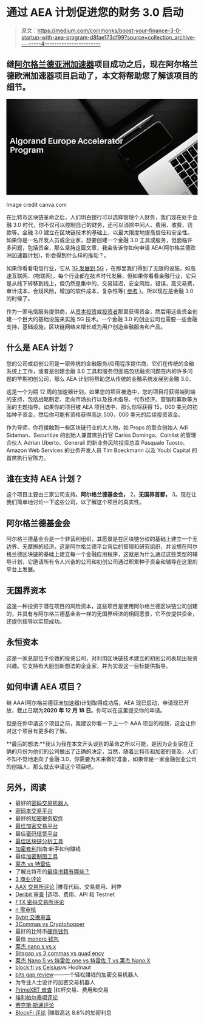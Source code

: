 # 通过 AEA 计划促进您的财务 3.0 启动

> 原文：<https://medium.com/coinmonks/boost-your-finance-3-0-startup-with-aea-program-d8fae173df99?source=collection_archive---------4----------------------->

## 继[阿尔格兰德亚洲加速器](/coinmonks/boost-your-finance-3-0-startup-by-aaa-program-a3f667517972)项目成功之后，现在阿尔格兰德欧洲加速器项目启动了，本文将帮助您了解该项目的细节。

![](img/741a0fd3ba630df3f289d850a8f0a7c1.png)

Image credit canva.com

在比特币区块链革命之后，人们明白银行可以选择管理个人财务，我们现在处于金融 3.0 时代，你不仅可以控制自己的财务，还可以消除中间人、费用、收费、罚款等。金融 3.0 建立在区块链技术的基础上，以最大限度地提高信任和安全性。如果你是一名开发人员或企业家，想要创建一个金融 3.0 工具或服务，但面临许多问题，包括资金，那么坚持这篇文章，我会告诉你如何申请 AEA(阿尔格兰德欧洲加速器计划)，你会得到什么样的推动？。

如果你看看电信行业，它从 [1G 发展到 5G](https://www.researchgate.net/publication/263657708_Digital_Society_from_1G_to_5G_A_Comparative_Study) ，在那里我们得到了无限的设施，如高速互联网、(物联网)，每个行业都在技术时代发展，但如果你看看金融行业，它只是从线下转移到线上，但仍然是集中的，交易延迟，安全风险，错误，高交易费，审计成本，合规风险，增加的软件成本，复杂性等{ [参考](https://www.sageintacct.com/blog/traditional-financial-management-systems-long-winding-road-nowhere) }。所以现在是金融 3.0 的时候了。

作为一家电信服务提供商，从[资本投资](https://www.investopedia.com/terms/v/venturecapital.asp)或[投资者](https://www.investopedia.com/terms/i/investor.asp)那里获得资金，然后用这些资金创建一个巨大的基础设施来实施 5G 技术。一个金融 3.0 的创业公司也需要一些金融支持，基础设施，区块链网络来增长或为用户创造金融服务和产品。

## **什么是 AEA 计划？**

您的公司或初创公司是一家传统的金融服务/应用程序提供商，它们在传统的金融系统上工作，或者是创建金融 3.0 工具和服务但面临包括融资问题在内的许多问题的早期初创公司，那么 AEA 计划将帮助您从传统的金融系统发展到金融 3.0。

这是一个为期 12 周的加速器计划，如果您的项目被选中，您的项目将获得端到端的支持，包括战略制定、走向市场执行以及技术指导、代币经济、营销和筹款等方面的主题指导。如果你的项目被 AEA 项目选中，那么你将获得 15，000 美元的初始种子资金，然后你可能有资格获得高达 500，000 美元的后续投资资金。

作为导师，你将接触到一些区块链行业的大人物，如 Props 的联合创始人 Adi Sideman、Securitize 的创始人兼首席执行官 Carlos Domingo、Coinlist 的管理合伙人 Adrian Uberto、Generali 的新业务风险投资总监 Pasquale Tuosto、Amazon Web Services 的业务开发人员 Tim Boeckmann 以及 Youbi Capital 的首席执行官陈力。

## 谁在支持 AEA 计划？

这个项目主要由三家公司支持。**阿尔格兰德基金会，** 2。**无国界首都，** 3。现在让我们简单地讨论一下这些公司，以了解这个项目的真实性。

## **阿尔格兰德基金会**

阿尔格兰德基金会是一个非营利组织，其愿景是在区块链分权的基础上建立一个无边界、无摩擦的经济。这是阿尔格兰德平台背后的管理和研究组织，并设想在阿尔格兰德区块链的基础上建立每一个金融应用程序，这就是为什么通过这些类型的辅导计划，它邀请所有令人兴奋的公司和初创公司通过积累种子资金和辅导在这里的平台上发展。

## **无国界资本**

这是一种投资于潜在项目的风险资本，这些项目是使用阿尔格兰德区块链公司创建的，并具有与阿尔格兰德基金会一样的无国界经济的相同愿景，它不仅提供资金，还提供指导以实现成功。

## **永恒资本**

这是一家总部位于伦敦的投资公司，对利用区块链技术建立的初创公司表现出投资兴趣。它支持有大胆创新想法的企业家，并为实现这一目标提供指导。

## **如何申请 AEA 项目？**

继 AAA(阿尔格兰德亚洲加速器)计划取得成功后，AEA 现已启动，申请现已开放，截止日期为**2020 年 12 月 18 日**。你可以在这里提交你的申请。

但是在你申请这个项目之前，我建议你看一下上一个 AAA 项目的视频，这会让你对这个项目有更多的了解。

**最后的想法:**我认为我在本文开头谈到的革命之所以可能，是因为企业家在正确的月份为他们的公司做出了正确的决定，当然，随着比特币和加密的普及，人们不知不觉地走向了金融 3.0，你需要为未来做好准备，如果你是一家金融创业公司的创始人，那么就去申请这个项目吧。

## 另外，阅读

*   最好的[密码交易机器人](/coinmonks/crypto-trading-bot-c2ffce8acb2a)
*   [密码本交易平台](/coinmonks/top-10-crypto-copy-trading-platforms-for-beginners-d0c37c7d698c)
*   最好的[加密税务软件](/coinmonks/best-crypto-tax-tool-for-my-money-72d4b430816b)
*   [最佳加密交易平台](/coinmonks/the-best-crypto-trading-platforms-in-2020-the-definitive-guide-updated-c72f8b874555)
*   最佳[密码借贷平台](/coinmonks/top-5-crypto-lending-platforms-in-2020-that-you-need-to-know-a1b675cec3fa)
*   [最佳区块链分析工具](https://bitquery.io/blog/best-blockchain-analysis-tools-and-software)
*   [加密套利](/coinmonks/crypto-arbitrage-guide-how-to-make-money-as-a-beginner-62bfe5c868f6)指南:新手如何赚钱
*   最佳[加密制图工具](/coinmonks/what-are-the-best-charting-platforms-for-cryptocurrency-trading-85aade584d80)
*   [莱杰 vs 特雷佐](/coinmonks/ledger-vs-trezor-best-hardware-wallet-to-secure-cryptocurrency-22c7a3fd391e)
*   了解比特币的[最佳书籍有哪些？](/coinmonks/what-are-the-best-books-to-learn-bitcoin-409aeb9aff4b)
*   [3 商业评论](/coinmonks/3commas-review-an-excellent-crypto-trading-bot-2020-1313a58bec92)
*   [AAX 交易所评论](/coinmonks/aax-exchange-review-2021-67c5ea09330c) |推荐代码、交易费用、利弊
*   [Deribit 审查](/coinmonks/deribit-review-options-fees-apis-and-testnet-2ca16c4bbdb2) |选项、费用、API 和 Testnet
*   [FTX 密码交易所评论](/coinmonks/ftx-crypto-exchange-review-53664ac1198f)
*   [n 零审核](/coinmonks/ngrave-zero-review-c465cf8307fc)
*   [Bybit 交换审查](/coinmonks/bybit-exchange-review-dbd570019b71)
*   [3Commas vs Cryptohopper](/coinmonks/cryptohopper-vs-3commas-vs-shrimpy-a2c16095b8fe)
*   最好的比特币[硬件钱包](/coinmonks/the-best-cryptocurrency-hardware-wallets-of-2020-e28b1c124069?source=friends_link&sk=324dd9ff8556ab578d71e7ad7658ad7c)
*   最佳 [monero 钱包](https://blog.coincodecap.com/best-monero-wallets)
*   [莱杰 nano s vs x](https://blog.coincodecap.com/ledger-nano-s-vs-x)
*   [Bitsgap vs 3 commas vs quad ency](https://blog.coincodecap.com/bitsgap-3commas-quadency)
*   [莱杰 Nano S vs 特雷佐 one vs 特雷佐 T vs 莱杰 Nano X](https://blog.coincodecap.com/ledger-nano-s-vs-trezor-one-ledger-nano-x-trezor-t)
*   [block fi vs Celsius](/coinmonks/blockfi-vs-celsius-vs-hodlnaut-8a1cc8c26630)vs Hodlnaut
*   [bits gap review](/coinmonks/bitsgap-review-a-crypto-trading-bot-that-makes-easy-money-a5d88a336df2)——一个轻松赚钱的加密交易机器人
*   为专业人士设计的加密交易机器人
*   [PrimeXBT 审查](/coinmonks/primexbt-review-88e0815be858) |杠杆交易、费用和交易
*   [埃利帕尔泰坦评论](/coinmonks/ellipal-titan-review-85e9071dd029)
*   [赛克斯·斯通评论](https://blog.coincodecap.com/secux-stone-hardware-wallet-review)
*   [BlockFi 评论](/coinmonks/blockfi-review-53096053c097) |赚取高达 8.6%的加密利息